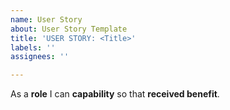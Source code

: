 ```yaml
---
name: User Story
about: User Story Template
title: 'USER STORY: <Title>'
labels: ''
assignees: ''

---
```


As a **role** I can **capability** so that **received benefit**.
